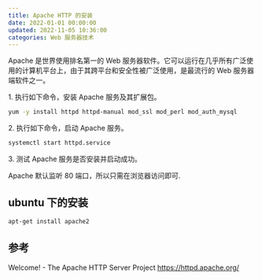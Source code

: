 ```yaml
---
title: Apache HTTP 的安装
date: 2022-01-01 00:00:00
updated: 2022-11-05 10:36:00
categories: Web 服务器技术
---
```


Apache 是世界使用排名第一的 Web 服务器软件。它可以运行在几乎所有广泛使用的计算机平台上，由于其跨平台和安全性被广泛使用，是最流行的 Web 服务器端软件之一。

1\. 执行如下命令，安装 Apache 服务及其扩展包。

```sh
yum -y install httpd httpd-manual mod_ssl mod_perl mod_auth_mysql
```

2\. 执行如下命令，启动 Apache 服务。

```sh
systemctl start httpd.service
```

3\. 测试 Apache 服务是否安装并启动成功。

Apache 默认监听 80 端口，所以只需在浏览器访问即可.

## ubuntu 下的安装

```sh
apt-get install apache2
```

## 参考

Welcome! - The Apache HTTP Server Project
<https://httpd.apache.org/>
